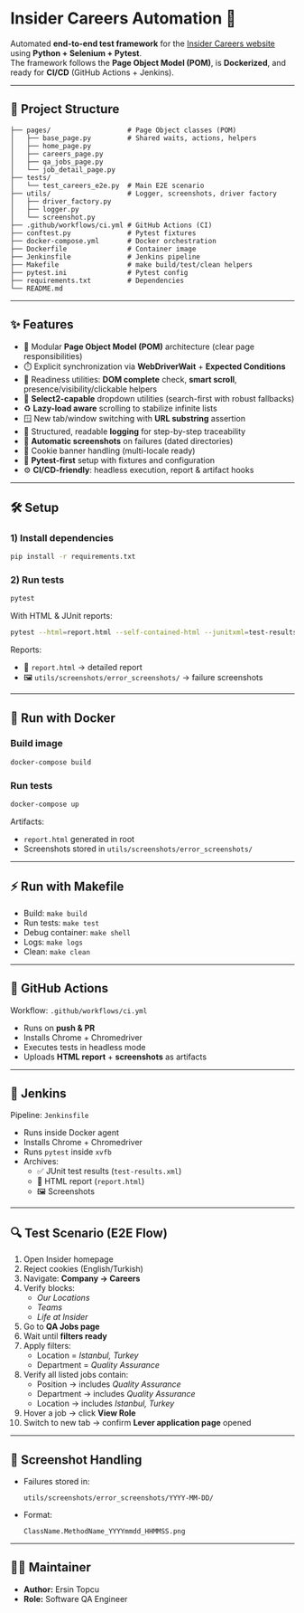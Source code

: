 # Insider Careers Automation 🚀

Automated **end-to-end test framework** for the [Insider Careers website](https://useinsider.com/careers/quality-assurance/) using **Python + Selenium + Pytest**.  
The framework follows the **Page Object Model (POM)**, is **Dockerized**, and ready for **CI/CD** (GitHub Actions + Jenkins).  

---

## 📂 Project Structure

```
├── pages/                   # Page Object classes (POM)
│   ├── base_page.py         # Shared waits, actions, helpers
│   ├── home_page.py
│   ├── careers_page.py
│   ├── qa_jobs_page.py
│   └── job_detail_page.py
├── tests/
│   └── test_careers_e2e.py  # Main E2E scenario
├── utils/                   # Logger, screenshots, driver factory
│   ├── driver_factory.py
│   ├── logger.py
│   └── screenshot.py
├── .github/workflows/ci.yml # GitHub Actions (CI)
├── conftest.py              # Pytest fixtures
├── docker-compose.yml       # Docker orchestration
├── Dockerfile               # Container image
├── Jenkinsfile              # Jenkins pipeline
├── Makefile                 # make build/test/clean helpers
├── pytest.ini               # Pytest config
├── requirements.txt         # Dependencies
└── README.md
```

---

## ✨ Features

- 🧩 Modular **Page Object Model (POM)** architecture (clear page responsibilities)
- ⏱️ Explicit synchronization via **WebDriverWait** + **Expected Conditions**
- 🧭 Readiness utilities: **DOM complete** check, **smart scroll**, presence/visibility/clickable helpers
- 🔽 **Select2-capable** dropdown utilities (search-first with robust fallbacks)
- ♻️ **Lazy-load aware** scrolling to stabilize infinite lists
- 🪟 New tab/window switching with **URL substring** assertion
- 🧾 Structured, readable **logging** for step-by-step traceability
- 📸 **Automatic screenshots** on failures (dated directories)
- 🍪 Cookie banner handling (multi-locale ready)
- 🧪 **Pytest-first** setup with fixtures and configuration
- ⚙️ **CI/CD-friendly**: headless execution, report & artifact hooks

---

## 🛠️ Setup

### 1) Install dependencies
```bash
pip install -r requirements.txt
```

### 2) Run tests
```bash
pytest
```

With HTML & JUnit reports:
```bash
pytest --html=report.html --self-contained-html --junitxml=test-results.xml
```

Reports:
- 📄 `report.html` → detailed report  
- 🖼️ `utils/screenshots/error_screenshots/` → failure screenshots  

---

## 🐳 Run with Docker

### Build image
```bash
docker-compose build
```

### Run tests
```bash
docker-compose up
```

Artifacts:
- `report.html` generated in root  
- Screenshots stored in `utils/screenshots/error_screenshots/`  

---

## ⚡ Run with Makefile

- Build: `make build`  
- Run tests: `make test`  
- Debug container: `make shell`  
- Logs: `make logs`  
- Clean: `make clean`  

---

## 🐙 GitHub Actions

Workflow: `.github/workflows/ci.yml`  
- Runs on **push & PR**  
- Installs Chrome + Chromedriver  
- Executes tests in headless mode  
- Uploads **HTML report** + **screenshots** as artifacts  

---

## 🔧 Jenkins

Pipeline: `Jenkinsfile`  
- Runs inside Docker agent  
- Installs Chrome + Chromedriver  
- Runs `pytest` inside `xvfb`  
- Archives:
  - ✅ JUnit test results (`test-results.xml`)  
  - 📄 HTML report (`report.html`)  
  - 🖼️ Screenshots  

---

## 🔍 Test Scenario (E2E Flow)

1. Open Insider homepage  
2. Reject cookies (English/Turkish)  
3. Navigate: **Company → Careers**  
4. Verify blocks:
   - *Our Locations*  
   - *Teams*  
   - *Life at Insider*  
5. Go to **QA Jobs page**  
6. Wait until **filters ready**  
7. Apply filters:
   - Location = *Istanbul, Turkey*  
   - Department = *Quality Assurance*  
8. Verify all listed jobs contain:
   - Position → includes *Quality Assurance*  
   - Department → includes *Quality Assurance*  
   - Location → includes *Istanbul, Turkey*  
9. Hover a job → click **View Role**  
10. Switch to new tab → confirm **Lever application page** opened  

---

## 📸 Screenshot Handling

- Failures stored in:
  ```
  utils/screenshots/error_screenshots/YYYY-MM-DD/
  ```
- Format:
  ```
  ClassName.MethodName_YYYYmmdd_HHMMSS.png
  ```

---

## 👨‍💻 Maintainer

- **Author:** Ersin Topcu  
- **Role:** Software QA Engineer  

